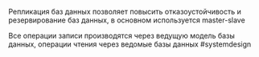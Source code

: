 Репликация баз данных позволяет повысить отказоустойчивость и резервирование баз данных, в основном используется master-slave

Все операции записи производятся через ведущую модель базы данных, операции чтения через ведомые базы данных
#systemdesign